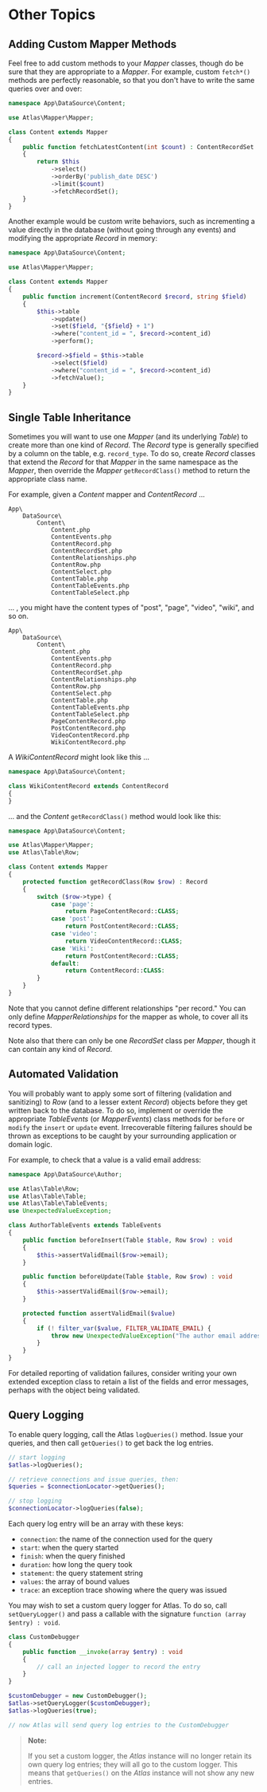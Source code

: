 # Other Topics

## Adding Custom Mapper Methods

Feel free to add custom methods to your _Mapper_ classes, though do be sure
that they are appropriate to a _Mapper_. For example, custom `fetch*()` methods
are perfectly reasonable, so that you don't have to write the same queries
over and over:

```php
namespace App\DataSource\Content;

use Atlas\Mapper\Mapper;

class Content extends Mapper
{
    public function fetchLatestContent(int $count) : ContentRecordSet
    {
        return $this
            ->select()
            ->orderBy('publish_date DESC')
            ->limit($count)
            ->fetchRecordSet();
    }
}
```

Another example would be custom write behaviors, such as incrementing a value
directly in the database (without going through any events) and modifying the
appropriate _Record_ in memory:

```php
namespace App\DataSource\Content;

use Atlas\Mapper\Mapper;

class Content extends Mapper
{
    public function increment(ContentRecord $record, string $field)
    {
        $this->table
            ->update()
            ->set($field, "{$field} + 1")
            ->where("content_id = ", $record->content_id)
            ->perform();

        $record->$field = $this->table
            ->select($field)
            ->where("content_id = ", $record->content_id)
            ->fetchValue();
    }
}
```

## Single Table Inheritance

Sometimes you will want to use one _Mapper_ (and its underlying _Table_) to
create more than one kind of _Record_. The _Record_ type is generally specified
by a column on the table, e.g. `record_type`. To do so, create _Record_ classes
that extend the _Record_ for that _Mapper_ in the same namespace as the
_Mapper_, then override the _Mapper_ `getRecordClass()` method to return the
appropriate class name.

For example, given a _Content_ mapper and _ContentRecord_ ...

```
App\
    DataSource\
        Content\
            Content.php
            ContentEvents.php
            ContentRecord.php
            ContentRecordSet.php
            ContentRelationships.php
            ContentRow.php
            ContentSelect.php
            ContentTable.php
            ContentTableEvents.php
            ContentTableSelect.php
```

... , you might have the content types of "post", "page", "video", "wiki", and so on.

```
App\
    DataSource\
        Content\
            Content.php
            ContentEvents.php
            ContentRecord.php
            ContentRecordSet.php
            ContentRelationships.php
            ContentRow.php
            ContentSelect.php
            ContentTable.php
            ContentTableEvents.php
            ContentTableSelect.php
            PageContentRecord.php
            PostContentRecord.php
            VideoContentRecord.php
            WikiContentRecord.php
```

A _WikiContentRecord_ might look like this ...

```php
namespace App\DataSource\Content;

class WikiContentRecord extends ContentRecord
{
}
```

... and the _Content_ `getRecordClass()` method would look like this:

```php
namespace App\DataSource\Content;

use Atlas\Mapper\Mapper;
use Atlas\Table\Row;

class Content extends Mapper
{
    protected function getRecordClass(Row $row) : Record
    {
        switch ($row->type) {
            case 'page':
                return PageContentRecord::CLASS;
            case 'post':
                return PostContentRecord::CLASS;
            case 'video':
                return VideoContentRecord::CLASS;
            case 'Wiki':
                return PostContentRecord::CLASS;
            default:
                return ContentRecord::CLASS:
        }
    }
}
```

Note that you cannot define different relationships "per record."  You can only
define _MapperRelationships_ for the mapper as whole, to cover all its record
types.

Note also that there can only be one _RecordSet_ class per _Mapper_, though it
can contain any kind of _Record_.

## Automated Validation

You will probably want to apply some sort of filtering (validation and
sanitizing) to _Row_ (and to a lesser extent _Record_) objects before they get
written back to the database. To do so, implement or override the appropriate
_TableEvents_ (or _MapperEvents_) class methods for `before` or `modify` the
`insert` or `update` event.  Irrecoverable filtering failures should be thrown
as exceptions to be caught by your surrounding application or domain logic.

For example, to check that a value is a valid email address:

```php
namespace App\DataSource\Author;

use Atlas\Table\Row;
use Atlas\Table\Table;
use Atlas\Table\TableEvents;
use UnexpectedValueException;

class AuthorTableEvents extends TableEvents
{
    public function beforeInsert(Table $table, Row $row) : void
    {
        $this->assertValidEmail($row->email);
    }

    public function beforeUpdate(Table $table, Row $row) : void
    {
        $this->assertValidEmail($row->email);
    }

    protected function assertValidEmail($value)
    {
        if (! filter_var($value, FILTER_VALIDATE_EMAIL) {
            throw new UnexpectedValueException("The author email address is not valid.");
        }
    }
}
```

For detailed reporting of validation failures, consider writing your own
extended exception class to retain a list of the fields and error messages,
perhaps with the object being validated.

## Query Logging

To enable query logging, call the Atlas `logQueries()` method. Issue your
queries, and then call `getQueries()` to get back the log entries.

```php
// start logging
$atlas->logQueries();

// retrieve connections and issue queries, then:
$queries = $connectionLocator->getQueries();

// stop logging
$connectionLocator->logQueries(false);
```

Each query log entry will be an array with these keys:

- `connection`: the name of the connection used for the query
- `start`: when the query started
- `finish`: when the query finished
- `duration`: how long the query took
- `statement`: the query statement string
- `values`: the array of bound values
- `trace`: an exception trace showing where the query was issued

You may wish to set a custom query logger for Atlas. To do so, call
`setQueryLogger()` and pass a callable with the signature
`function (array $entry) : void`.

```php
class CustomDebugger
{
    public function __invoke(array $entry) : void
    {
        // call an injected logger to record the entry
    }
}

$customDebugger = new CustomDebugger();
$atlas->setQueryLogger($customDebugger);
$atlas->logQueries(true);

// now Atlas will send query log entries to the CustomDebugger
```

> **Note:**
>
> If you set a custom logger, the _Atlas_ instance will no longer retain its own
> query log entries; they will all go to the custom logger. This means that
> `getQueries()` on the _Atlas_ instance will not show any new entries.
